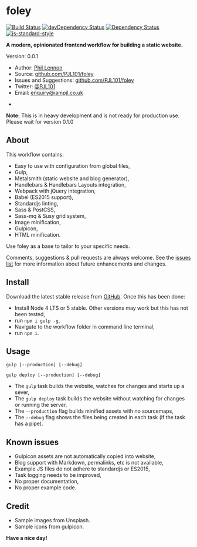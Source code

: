# foley

[![Build Status](https://travis-ci.org/PJL101/foley.svg?branch=master)](https://travis-ci.org/PJL101/foley)
[![devDependency Status](https://david-dm.org/PJL101/foley/dev-status.svg)](https://david-dm.org/PJL101/foley#info=devDependencies)
[![Dependency Status](https://david-dm.org/PJL101/foley.svg)](https://david-dm.org/PJL101/foley)
[![js-standard-style](https://img.shields.io/badge/code%20style-standard-brightgreen.svg)](http://standardjs.com/)

**A modern, opinionated frontend workflow for building a static website.**

Version: 0.0.1

* Author: [Phil Lennon](http://iampjl.co.uk)
* Source: [github.com/PJL101/foley](http://github.com/PJL101/foley)
* Issues and Suggestions: [github.com/PJL101/foley](http://github.com/PJL101/foley/issues)
* Twitter: [@PJL101](http://twitter.com/pjl101)
* Email: [enquiry@iampjl.co.uk](mailto:enquiry@iampjl.co.uk)

-

**Note:** This is in heavy development and is not ready for production use. Please wait for version 0.1.0

## About

This workflow contains:

* Easy to use with configuration from global files,
* Gulp,
* Metalsmith (static website and blog generator),
* Handlebars & Handlebars Layouts integration,
* Webpack with jQuery integration,
* Babel (ES2015 support),
* Standardjs linting,
* Sass & PostCSS,
* Sass-mq & Susy grid system,
* Image minification,
* Gulpicon,
* HTML minification.

Use foley as a base to tailor to your specific needs.

Comments, suggestions & pull requests are always welcome. See the [issues list](https://github.com/PJL101/foley/issues) for more information about future enhancements and changes.

## Install

Download the latest stable release from [GitHub](https://github.com/PJL101/foley/releases). Once this has been done:

* Install Node 4 LTS or 5 stable. Other versions may work but this has not been tested,
* run `npm i gulp -g`,
* Navigate to the workflow folder in command line terminal,
* run `npm i`.

## Usage

`gulp [--production] [--debug]`

`gulp deploy [--production] [--debug]`

* The `gulp` task builds the website, watches for changes and starts up a sever,
* The `gulp deploy` task builds the website without watching for changes or running the server,
* The `--production` flag builds minified assets with no sourcemaps,
* The `--debug` flag shows the files being created in each task (if the task has a pipe).

## Known issues

* Gulpicon assets are not automatically copied into website,
* Blog support with Markdown, permalinks, etc is not available,
* Example JS files do not adhere to standardjs or ES2015,
* Task logging needs to be improved,
* No proper documentation,
* No proper example code.

## Credit

* Sample images from Unsplash.
* Sample icons from gulpicon.

**Have a nice day!**
